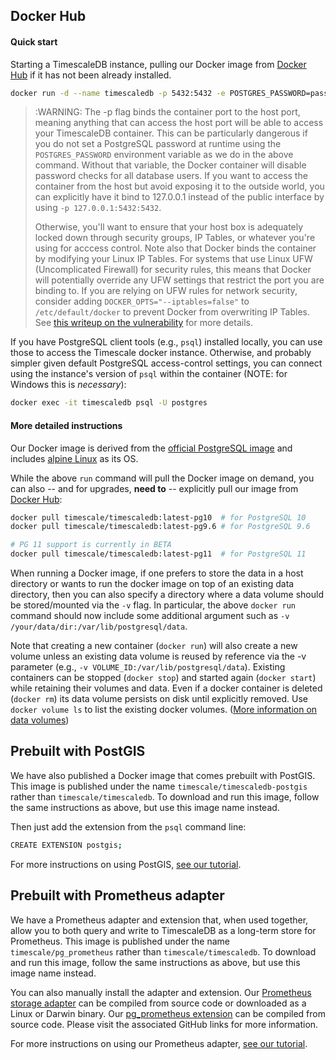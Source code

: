 ## Docker Hub [](docker)

#### Quick start

Starting a TimescaleDB instance, pulling our Docker image from [Docker Hub][] if it has not been already installed.

```bash
docker run -d --name timescaledb -p 5432:5432 -e POSTGRES_PASSWORD=password timescale/timescaledb
```

>:WARNING: The -p flag binds the container port to the host port, meaning
anything that can access the host port will be able to access your TimescaleDB
container. This can be particularly dangerous if you do not set a PostgreSQL
password at runtime using the `POSTGRES_PASSWORD` environment variable as we
do in the above command. Without that variable, the Docker container will disable
password checks for all database users. If you want to access the container
from the host but avoid exposing it to the outside world, you can explicitly
have it bind to 127.0.0.1 instead of the public interface by using
`-p 127.0.0.1:5432:5432`.
>
>Otherwise, you'll want to ensure that your host box is adequately locked down
through security groups, IP Tables, or whatever you're using for acccess control.
Note also that Docker binds the container by modifying your Linux IP Tables.
For systems that use Linux UFW (Uncomplicated Firewall) for security rules,
this means that Docker will potentially override any UFW settings that restrict
the port you are binding to. If you are relying on UFW rules for network
security, consider adding `DOCKER_OPTS="--iptables=false"` to `/etc/default/docker`
to prevent Docker from overwriting IP Tables. See [this writeup on the vulnerability][docker-vulnerability]
for more details.

If you have PostgreSQL client tools (e.g., `psql`) installed locally,
you can use those to access the Timescale docker instance.  Otherwise,
and probably simpler given default PostgreSQL access-control settings,
you can connect using the instance's version of `psql` within the
container (NOTE: for Windows this is _necessary_):

```bash
docker exec -it timescaledb psql -U postgres
```

#### More detailed instructions

Our Docker image is derived from the [official PostgreSQL image][official-image] and
includes [alpine Linux][] as its OS.

While the above `run` command will pull the Docker image on demand,
you can also -- and for upgrades, **need to** -- explicitly pull our image from [Docker Hub][]:

```bash
docker pull timescale/timescaledb:latest-pg10  # for PostgreSQL 10
docker pull timescale/timescaledb:latest-pg9.6 # for PostgreSQL 9.6

# PG 11 support is currently in BETA
docker pull timescale/timescaledb:latest-pg11  # for PostgreSQL 11
```

When running a Docker image, if one prefers to store the data in a
host directory or wants to run the docker image on top of an existing
data directory, then you can also specify a directory where a data
volume should be stored/mounted via the `-v` flag.  In particular, the
above `docker run` command should now include some additional argument
such as `-v /your/data/dir:/var/lib/postgresql/data`.

Note that creating a new container (`docker run`) will also create a new
volume unless an existing data volume is reused by reference via the
-v parameter (e.g., `-v VOLUME_ID:/var/lib/postgresql/data`). Existing
containers can be stopped (`docker stop`) and started again (`docker
start`) while retaining their volumes and data. Even if a docker
container is deleted (`docker rm`) its data volume persists on disk
until explicitly removed. Use `docker volume ls` to list the existing
docker volumes.
([More information on data volumes][docker-data-volumes])

## Prebuilt with PostGIS [](postgis-docker)

We have also published a Docker image that comes prebuilt with
PostGIS.  This image is published under the
name `timescale/timescaledb-postgis` rather than `timescale/timescaledb`.
To download and run this image, follow the same instructions as above,
but use this image name instead.

Then just add the extension from the `psql` command line:
```bash
CREATE EXTENSION postgis;
```
For more instructions on using PostGIS, [see our tutorial][tutorial-postgis].

## Prebuilt with Prometheus adapter [](prometheus-docker)

We have a Prometheus adapter and extension that, when used together, allow you to
both query and write to TimescaleDB as a long-term store for Prometheus. This
image is published under the name `timescale/pg_prometheus` rather than `timescale/timescaledb`.
To download and run this image, follow the same instructions as above, but use this image name
instead.

You can also manually install the adapter and extension. Our [Prometheus storage adapter][adapter-github]
can be compiled from source code or downloaded as a Linux or Darwin binary. Our [pg_prometheus extension][prometheus-extension] can be compiled from source code. Please visit the associated
GitHub links for more information.

For more instructions on using our Prometheus adapter, [see our tutorial][tutorial-prometheus].

[official-image]: https://github.com/docker-library/postgres/
[docker-vulnerability]: https://www.techrepublic.com/article/how-to-fix-the-docker-and-ufw-security-flaw
[alpine Linux]: https://alpinelinux.org/
[Docker Hub]: https://hub.docker.com/r/timescale/timescaledb/
[docker-run.sh]: https://github.com/timescale/timescaledb/blob/master/scripts/docker-run.sh
[docker-data-volumes]: https://docs.docker.com/engine/tutorials/dockervolumes/#data-volumes
[tutorial-postgis]: http://docs.timescale.com/tutorials/tutorial-hello-nyc#tutorial-postgis
[tutorial-prometheus]: /tutorials/prometheus-adapter
[adapter-github]: https://github.com/timescale/prometheus-postgresql-adapter
[prometheus-extension]: https://github.com/timescale/pg_prometheus
